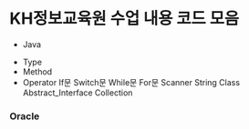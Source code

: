 # KH정보교육원 수업 내용 코드 모음

+ Java
- Type
- Method
- Operator
If문
Switch문
While문
For문
Scanner
String
Class
Abstract_Interface
Collection


### Oracle


### 
